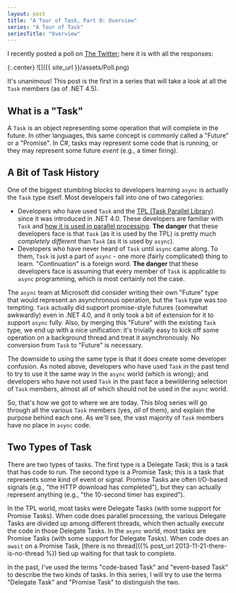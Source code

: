 ```yaml
---
layout: post
title: "A Tour of Task, Part 0: Overview"
series: "A Tour of Task"
seriesTitle: "Overview"
---
```

I recently posted a poll on [The Twitter](https://www.youtube.com/watch?v=VqQrUngBDxU); here it is with all the responses:

{:.center}
![]({{ site_url }}/assets/Poll.png)  

It's unanimous! This post is the first in a series that will take a look at all the `Task` members (as of .NET 4.5).

## What is a "Task"

A `Task` is an object representing some operation that will complete in the future. In other languages, this same concept is commonly called a "Future" or a "Promise". In C#, tasks may represent some code that is running, or they may represent some future _event_ (e.g., a timer firing).

## A Bit of Task History

One of the biggest stumbling blocks to developers learning `async` is actually the `Task` type itself. Most developers fall into one of two categories:

- Developers who have used `Task` and the [TPL (Task Parallel Library)](http://msdn.microsoft.com/en-us/library/dd460717(v=vs.110).aspx?WT.mc_id=DT-MVP-5000058) since it was introduced in .NET 4.0. These developers are familiar with `Task` and [how it is used in parallel processing](http://msdn.microsoft.com/en-us/library/ff963553.aspx?WT.mc_id=DT-MVP-5000058). **The danger** that these developers face is that `Task` (as it is used by the TPL) is pretty much _completely different_ than `Task` (as it is used by `async`).
- Developers who have never heard of `Task` until `async` came along. To them, `Task` is just a part of `async` - one more (fairly complicated) thing to learn. "Continuation" is a foreign word. **The danger** that these developers face is assuming that every member of `Task` is applicable to `async` programming, which is most certainly not the case.

The `async` team at Microsoft did consider writing their own "Future" type that would represent an asynchronous operation, but the `Task` type was too tempting. `Task` actually did support promise-style futures (somewhat awkwardly) even in .NET 4.0, and it only took a bit of extension for it to support `async` fully. Also, by merging this "Future" with the existing `Task` type, we end up with a nice unification: it's trivially easy to kick off some operation on a background thread and treat it asynchronously. No conversion from `Task` to "Future" is necessary.

The downside to using the same type is that it does create some developer confusion. As noted above, developers who have used `Task` in the past tend to try to use it the same way in the `async` world (which is wrong); and developers who have not used `Task` in the past face a bewildering selection of `Task` members, almost all of which should not be used in the `async` world.

So, that's how we got to where we are today. This blog series will go through all the various `Task` members (yes, _all_ of them), and explain the purpose behind each one. As we'll see, the vast majority of `Task` members have no place in `async` code.

## Two Types of Task

There are two types of tasks. The first type is a Delegate Task; this is a task that has code to run. The second type is a Promise Task; this is a task that represents some kind of event or signal. Promise Tasks are often I/O-based signals (e.g., "the HTTP download has completed"), but they can actually represent anything (e.g., "the 10-second timer has expired").

In the TPL world, most tasks were Delegate Tasks (with some support for Promise Tasks). When code does parallel processing, the various Delegate Tasks are divided up among different threads, which then actually _execute_ the code in those Delegate Tasks. In the `async` world, most tasks are Promise Tasks (with some support for Delegate Tasks). When code does an `await` on a Promise Task, [there is no thread]({% post_url 2013-11-21-there-is-no-thread %}) tied up waiting for that task to complete.

In the past, I've used the terms "code-based Task" and "event-based Task" to describe the two kinds of tasks. In this series, I will try to use the terms "Delegate Task" and "Promise Task" to distinguish the two.

<!--

<h4>Historical Task Use Cases</h4>

<p>Before we dive into the <code class="csharp">Task</code> members, I want to briefly describe the use cases for the <code class="csharp">Task</code> type in .NET 4.0 code. If you're one of the "never heard of <code class="csharp">Task</code>" developers, feel free to skip this section (unless you need to maintain <code class="csharp">Task</code>-based .NET 4.0-era code).<p>

<h5>Queue a Delegate to Another Thread</h5>

<p>Probably the most common use case was just a one-off "queue this work to another thread" kind of call. Usually, the "another thread" was just "some thread pool thread", and the code looks something like this:</p>

<h5>Promise Tasks</h5>

<h5>Pipelines</h5> - ?

<h5>Dynamic Task Parallelism</h5>

<p>Parallel processing can be broadly divided into <a href="http://msdn.microsoft.com/en-us/library/vstudio/dd537608(v=vs.110).aspx?WT.mc_id=DT-MVP-5000058">data parallelism</a> and <a href="http://msdn.microsoft.com/en-us/library/vstudio/dd537609(v=vs.110).aspx?WT.mc_id=DT-MVP-5000058">task parallelism</a>.</p>

<p>Data parallelism is the most common: that's when you have a sequence of values that you need to process in parallel. Data parallelism is handled quite nicely (and exhaustively) by <a href="http://msdn.microsoft.com/en-us/library/vstudio/system.threading.tasks.parallel?WT.mc_id=DT-MVP-5000058"><code class="csharp">Parallel.For</code>, <code class="csharp">Parallel.ForEach</code></a>, and <a href="http://msdn.microsoft.com/en-us/library/vstudio/dd460688(v=vs.110).aspx?WT.mc_id=DT-MVP-5000058">Parallel LINQ</a>.</p>

<p>Task parallelism is more rare: that's when you have a number of delegates that you need to execute in parallel. Basic task parallelism is supported by the <a href="http://msdn.microsoft.com/en-us/library/vstudio/system.threading.tasks.parallel?WT.mc_id=DT-MVP-5000058"><code class="csharp">Parallel.Invoke</code> methods</a>. That support is only "basic" because you have to know at the beginning of the parallel call how many delegates to schedule. There's another scenario called <a href="http://msdn.microsoft.com/en-us/library/ff963551.aspx?WT.mc_id=DT-MVP-5000058">dynamic task parallelism</a> that is extremely flexible and enables you to dynamically add more Delegate Tasks to the parallel processing.</p>

<p>Note how far we got before mentioning Delegate Tasks. The most common parallelism (data parallelism) should be using higher-level abstractions (which do use Delegate Tasks under the covers). The only parallel scenario where you should be dealing with the <code class="csharp">Task</code> type directly is the quite rare dynamic task parallelism scenario. I've seen a number of projects in my time that attempted to use <code class="csharp">Task</code> directly instead of <code class="csharp">Parallel</code> or PLINQ, and ended up way overcomplicated as a result.</p>

-->